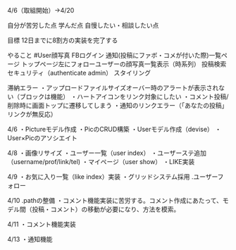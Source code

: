 4/6（取組開始）→4/20

自分が苦労した点
学んだ点
自慢したい・相談したい点

目標
12日までに8割方の実装を完了する

やること
#User顔写真
FBログイン
通知(投稿にファボ・コメが付いた際)一覧ページ
トップページ左にフォローユーザーの顔写真一覧表示（時系列）
投稿検索
セキュリティ（authenticate admin）
スタイリング



滞納エラー
・アップロードファイルサイズオーバー時のアラートが表示されない（ブロックは機能）
・ハートアイコンをリンク対象にしたい
・コメント投稿/削除時に画面トップに遷移してしまう
・通知のリンクエラー（「あなたの投稿」リンクが無反応）

4/6
・Pictureモデル作成
・PicのCRUD構築
・Userモデル作成（devise）
・User×Picのアソシエイト

4/8
・画像リサイズ
・ユーザー一覧（user index）
・ユーザーステ追加（username/prof/link/tel)
・マイページ（user show）
・LIKE実装

4/9
・お気に入り一覧（like index）実装
・グリッドシステム採用
.ユーザーフォロー

4/10
.pathの整備
・コメント機能実装に苦労する。コメント作成にあたって、モデル間（投稿・コメント）の移動が必要になり、方法を模索。

4/11
・コメント機能実装

4/13
・通知機能
